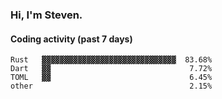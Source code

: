 ### Hi, I'm Steven.

#### Coding activity (past 7 days)
```
Rust   ▓▓▓▓▓▓▓▓▓▓▓▓▓▓▓▓▓▓▓▓▓▓▓▓▓▓▓▓▓▓  83.68%
Dart   ▓▓                               7.72%
TOML   ▓▓                               6.45%
other                                   2.15%
```
